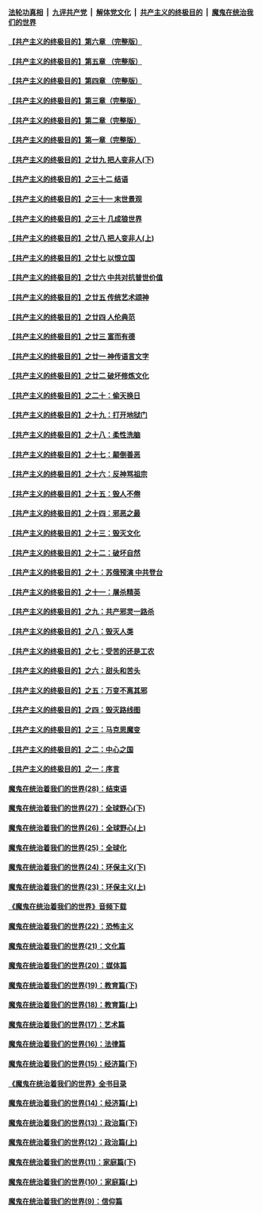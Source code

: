 ####  [法轮功真相](../../../../basic/blob/master/README.md?t=09142152) &nbsp;|&nbsp; [九评共产党](../../../../9ping.md/blob/master/README.md?t=09142152) &nbsp;|&nbsp; [解体党文化](../../../../jtdwh.md/blob/master/README.md?t=09142152)  &nbsp;|&nbsp; [共产主义的终极目的](../../../../gczydzjmd.md/blob/master/README.md?t=09142152) &nbsp;|&nbsp; [魔鬼在统治我们的世界](../../../../mgztzwmdsj.md/blob/master/README.md?t=09142152) 

#### [【共产主义的终极目的】第六章 （完整版）](../pages/nsc422/n11428913.md?t=09142152) 

#### [【共产主义的终极目的】第五章 （完整版）](../pages/nsc422/n11428912.md?t=09142152) 

#### [【共产主义的终极目的】第四章 （完整版）](../pages/nsc422/n11428907.md?t=09142152) 

#### [【共产主义的终极目的】第三章（完整版）](../pages/nsc422/n11428848.md?t=09142152) 

#### [【共产主义的终极目的】第二章（完整版）](../pages/nsc422/n11428831.md?t=09142152) 

#### [【共产主义的终极目的】第一章（完整版）](../pages/nsc422/n11417651.md?t=09142152) 

#### [【共产主义的终极目的】之廿九 把人变非人(下)](../pages/nsc422/n11344140.md?t=09142152) 

#### [【共产主义的终极目的】之三十二 结语](../pages/nsc422/n11360535.md?t=09142152) 

#### [【共产主义的终极目的】之三十一 末世景观](../pages/nsc422/n11351129.md?t=09142152) 

#### [【共产主义的终极目的】之三十 几成狼世界](../pages/nsc422/n11348280.md?t=09142152) 

#### [【共产主义的终极目的】之廿八 把人变非人(上)](../pages/nsc422/n11340492.md?t=09142152) 

#### [【共产主义的终极目的】之廿七 以恨立国](../pages/nsc422/n11336944.md?t=09142152) 

#### [【共产主义的终极目的】之廿六 中共对抗普世价值](../pages/nsc422/n11324785.md?t=09142152) 

#### [【共产主义的终极目的】之廿五 传统艺术颂神](../pages/nsc422/n11296396.md?t=09142152) 

#### [【共产主义的终极目的】之廿四 人伦典范](../pages/nsc422/n11296397.md?t=09142152) 

#### [【共产主义的终极目的】之廿三 富而有德](../pages/nsc422/n11283598.md?t=09142152) 

#### [【共产主义的终极目的】之廿一 神传语言文字](../pages/nsc422/n11263265.md?t=09142152) 

#### [【共产主义的终极目的】之廿二 破坏修炼文化](../pages/nsc422/n11245728.md?t=09142152) 

#### [【共产主义的终极目的】之二十：偷天换日](../pages/nsc422/n11238846.md?t=09142152) 

#### [【共产主义的终极目的】之十九：打开地狱门](../pages/nsc422/n11206376.md?t=09142152) 

#### [【共产主义的终极目的】之十八：柔性洗脑](../pages/nsc422/n11199994.md?t=09142152) 

#### [【共产主义的终极目的】之十七：颠倒善恶](../pages/nsc422/n11179782.md?t=09142152) 

#### [【共产主义的终极目的】之十六：反神骂祖宗](../pages/nsc422/n11166798.md?t=09142152) 

#### [【共产主义的终极目的】之十五：毁人不倦](../pages/nsc422/n11166792.md?t=09142152) 

#### [【共产主义的终极目的】之十四：邪恶之最](../pages/nsc422/n11150249.md?t=09142152) 

#### [【共产主义的终极目的】之十三：毁灭文化](../pages/nsc422/n11135227.md?t=09142152) 

#### [【共产主义的终极目的】之十二：破坏自然](../pages/nsc422/n11135214.md?t=09142152) 

#### [【共产主义的终极目的】之十：苏俄预演 中共登台](../pages/nsc422/n11118424.md?t=09142152) 

#### [【共产主义的终极目的】之十一：屠杀精英](../pages/nsc422/n11118442.md?t=09142152) 

#### [【共产主义的终极目的】之九：共产邪灵一路杀](../pages/nsc422/n11114139.md?t=09142152) 

#### [【共产主义的终极目的】之八：毁灭人类](../pages/nsc422/n11108503.md?t=09142152) 

#### [【共产主义的终极目的】之七：受苦的还是工农](../pages/nsc422/n11101809.md?t=09142152) 

#### [【共产主义的终极目的】之六：甜头和苦头](../pages/nsc422/n11096971.md?t=09142152) 

#### [【共产主义的终极目的】之五：万变不离其邪](../pages/nsc422/n11091285.md?t=09142152) 

#### [【共产主义的终极目的】之四：毁灭路线图](../pages/nsc422/n11086284.md?t=09142152) 

#### [【共产主义的终极目的】之三：马克思魔变](../pages/nsc422/n11061941.md?t=09142152) 

#### [【共产主义的终极目的】之二：中心之国](../pages/nsc422/n11047728.md?t=09142152) 

#### [【共产主义的终极目的】之一：序言](../pages/nsc422/n11086077.md?t=09142152) 

#### [魔鬼在统治着我们的世界(28)：结束语](../pages/nsc422/n10936246.md?t=09142152) 

#### [魔鬼在统治着我们的世界(27)：全球野心(下)](../pages/nsc422/n10928319.md?t=09142152) 

#### [魔鬼在统治着我们的世界(26)：全球野心(上)](../pages/nsc422/n10900318.md?t=09142152) 

#### [魔鬼在统治着我们的世界(25)：全球化](../pages/nsc422/n10788205.md?t=09142152) 

#### [魔鬼在统治着我们的世界(24)：环保主义(下)](../pages/nsc422/n10695307.md?t=09142152) 

#### [魔鬼在统治着我们的世界(23)：环保主义(上)](../pages/nsc422/n10688613.md?t=09142152) 

#### [《魔鬼在统治着我们的世界》音频下载](../pages/nsc422/n10635553.md?t=09142152) 

#### [魔鬼在统治着我们的世界(22)：恐怖主义](../pages/nsc422/n10614727.md?t=09142152) 

#### [魔鬼在统治着我们的世界(21)：文化篇](../pages/nsc422/n10597706.md?t=09142152) 

#### [魔鬼在统治着我们的世界(20)：媒体篇](../pages/nsc422/n10586579.md?t=09142152) 

#### [魔鬼在统治着我们的世界(19)：教育篇(下)](../pages/nsc422/n10564808.md?t=09142152) 

#### [魔鬼在统治着我们的世界(18)：教育篇(上)](../pages/nsc422/n10526970.md?t=09142152) 

#### [魔鬼在统治着我们的世界(17)：艺术篇](../pages/nsc422/n10499093.md?t=09142152) 

#### [魔鬼在统治着我们的世界(16)：法律篇](../pages/nsc422/n10485969.md?t=09142152) 

#### [魔鬼在统治着我们的世界(15)：经济篇(下)](../pages/nsc422/n10469975.md?t=09142152) 

#### [《魔鬼在统治着我们的世界》全书目录](../pages/nsc422/n10464261.md?t=09142152) 

#### [魔鬼在统治着我们的世界(14)：经济篇(上)](../pages/nsc422/n10457370.md?t=09142152) 

#### [魔鬼在统治着我们的世界(13)：政治篇(下)](../pages/nsc422/n10448270.md?t=09142152) 

#### [魔鬼在统治着我们的世界(12)：政治篇(上)](../pages/nsc422/n10444576.md?t=09142152) 

#### [魔鬼在统治着我们的世界(11)：家庭篇(下)](../pages/nsc422/n10440961.md?t=09142152) 

#### [魔鬼在统治着我们的世界(10)：家庭篇(上)](../pages/nsc422/n10435448.md?t=09142152) 

#### [魔鬼在统治着我们的世界(9)：信仰篇](../pages/nsc422/n10432159.md?t=09142152) 

